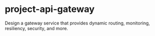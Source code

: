 # project-api-gateway
Design a gateway service that provides dynamic routing, monitoring, resiliency, security, and more.
